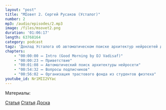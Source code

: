 ```yaml
---
layout: "post"
title: "МΣовет 2. Сергей Русаков (Усталог)"
number: 2
mp3: /audio/episodes/2.mp3
image: /files/msovet2.png
duration: '01:06:17'
length: 63768164
category: podcast
tagz: 'Доклад Усталога об автоматическом поиске архитектур нейросетей для решения задачи классификации. Доклад основан на статье ICLR 2019 года  🤔 Нейросети уже применялись для этого  🤔 Экономика и удары по носу 🤔 FXIT и биток'
chapters:
    - "00:00:00 ➖ Intro (Good Morning by DJ Vadisaf)"
    - "00:00:23 ➖ Приветствие"
    - "00:01:08 ➖ Автоматический поиск архитектуры нейросети"
    - "00:54:32 ➖ Вопросы подписчиков"
    - "00:56:02 ➖ Организация трастового фонда из студентов физтеха"
youtube_id: Nr1MII2VYac
---
```


Материалы: 

[Статья](https://arxiv.org/abs/1806.09055)
[Статья](https://arxiv.org/abs/1808.05377)
[Доска](https://jamboard.google.com/d/1VALp5Bqy3bvsxYZaOvuX6ntWezHqWw4P8Flv1ZISzTw/viewer?f=4)
